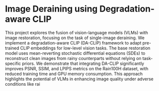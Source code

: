 # Image Deraining using Degradation-aware CLIP
This project explores the fusion of vision-language models (VLMs) with image restoration, focusing on the task of single-image deraining. We implement a degradation-aware CLIP (DA-CLIP) framework to adapt pre-trained CLIP embeddings for low-level vision tasks. The base restoration model uses mean-reverting stochastic differential equations (SDEs) to reconstruct clean images from rainy counterparts without relying on task-specific priors. We demonstrate that integrating DA-CLIP significantly improves PSNR, SSIM, and LPIPS metrics on the Rain100H dataset, with reduced training time and GPU memory consumption. This approach highlights the potential of VLMs in enhancing image quality under adverse conditions like rai
